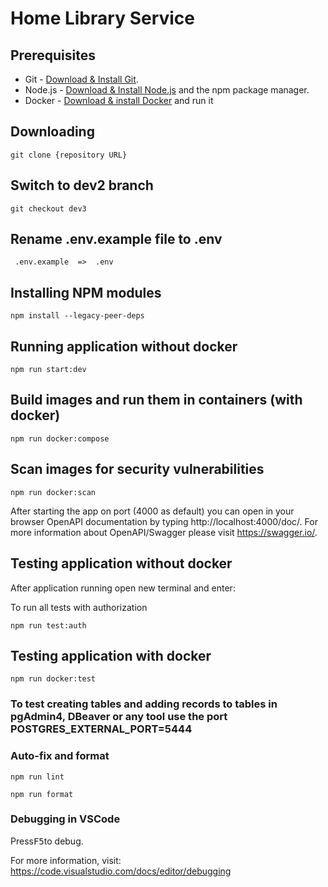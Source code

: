 # Home Library Service

## Prerequisites

* Git - [Download & Install Git](https://git-scm.com/downloads).
* Node.js - [Download & Install Node.js](https://nodejs.org/en/download/) and the npm package manager.
* Docker - [Download & install Docker](https://www.docker.com/) and run it

## Downloading

```
git clone {repository URL}
```

## Switch to dev2 branch

```
git checkout dev3
```

## Rename .env.example file to .env

```
 .env.example  =>  .env
```

## Installing NPM modules

```
npm install --legacy-peer-deps
```

## Running application without docker

```
npm run start:dev
```

## Build images and run them in containers (with docker)

```
npm run docker:compose
```

## Scan images for security vulnerabilities

```
npm run docker:scan
```

After starting the app on port (4000 as default) you can open
in your browser OpenAPI documentation by typing http://localhost:4000/doc/.
For more information about OpenAPI/Swagger please visit https://swagger.io/.

## Testing application without docker

After application running open new terminal and enter:

To run all tests with authorization

```
npm run test:auth
```

## Testing application with docker
```
npm run docker:test
```
### To test creating tables and adding records to tables in pgAdmin4, DBeaver or any tool use the port POSTGRES_EXTERNAL_PORT=5444
### Auto-fix and format

```
npm run lint
```

```
npm run format
```

### Debugging in VSCode

Press<kbd>F5</kbd>to debug.

For more information, visit: https://code.visualstudio.com/docs/editor/debugging